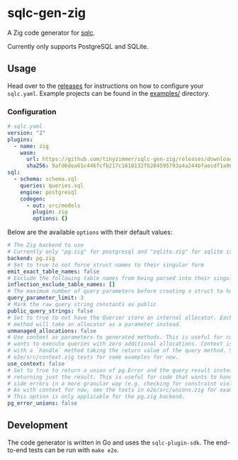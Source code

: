 # sqlc-gen-zig

A Zig code generator for [sqlc](https://sqlc.dev/).

Currently only supports PostgreSQL and SQLite.

## Usage

Head over to the [releases](https://github.com/tinyzimmer/sqlc-gen-zig/releases/latest) for instructions on how to configure your `sqlc.yaml`.
Example projects can be found in the [examples/](examples/) directory.

### Configuration

```yaml
# sqlc.yaml
version: "2"
plugins:
  - name: zig
    wasm:
      url: https://github.com/tinyzimmer/sqlc-gen-zig/releases/download/v0.0.13/sqlc-gen-zig.wasm
      sha256: 9afd6dea61c446fcfb217c1610132fb204595793a4a244bfaecdf1a96afb85f7
sql:
  - schema: schema.sql
    queries: queries.sql
    engine: postgresql
    codegen:
      - out: src/models
        plugin: zig
        options: {}
```

Below are the available `options` with their default values:

```yaml
# The Zig backend to use
# Currently only "pg.zig" for postgresql and "zqlite.zig" for sqlite is supported
backend: pg.zig
# Set to true to not force struct names to their singular form
emit_exact_table_names: false
# Exclude the following table names from being parsed into their singular form
inflection_exclude_table_names: []
# The maximum number of query parameters before creating a struct to hold them
query_parameter_limit: 3
# Mark the raw query string constants as public
public_query_strings: false
# Set to true to not have the Querier store an internal allocator. Each query
# method will take an allocator as a parameter instead.
unmanaged_allocations: false
# Use context as parameters to generated methods. This is useful for code that
# wants to execute queries with zero additional allocations. Context is a struct
# with a `handle` method taking the return value of the query method. See the
# e2e/src/context.zig tests for some examples for now.
use_context: false
# Set to true to return a union of pg.Error and the query result instead of
# returning just the result. This is useful for code that wants to handle server
# side errors in a more granular way (e.g. checking for constraint violations).
# As with context for now, see the tests in e2e/src/unions.zig for examples.
# This option is only applicable for the pg.zig backend.
pg_error_unions: false
```

## Development

The code generator is written in Go and uses the `sqlc-plugin-sdk`.
The end-to-end tests can be run with `make e2e`.
